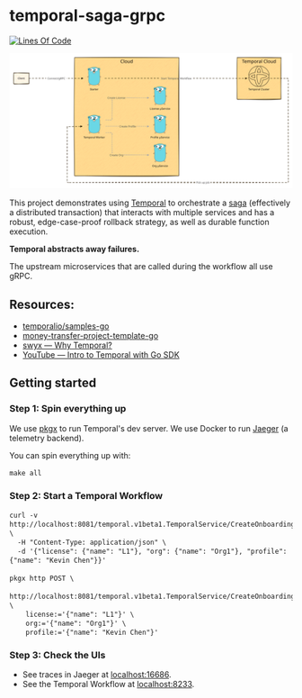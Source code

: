 # temporal-saga-grpc

[![Lines Of Code](https://aschey.tech/tokei/github/kevinmichaelchen/temporal-saga-grpc?category=code&style=for-the-badge)](https://github.com/kevinmichaelchen/temporal-saga-grpc)

<p align="center">

![./docs/diagrams/architecture.svg](./docs/diagrams/architecture.svg)

</p>

This project demonstrates using
<a target="_blank" href="https://temporal.io/">Temporal</a> to orchestrate a
<a target="_blank" href="https://microservices.io/patterns/data/saga.html">saga</a>
(effectively a distributed transaction) that interacts with multiple services
and has a robust, edge-case-proof rollback strategy, as well as durable function
execution.

**Temporal abstracts away failures.**

The upstream microservices that are called during the workflow all use gRPC.

## Resources:

- <a target="_blank" href="https://github.com/temporalio/samples-go/blob/main/saga/workflow.go">temporalio/samples-go</a>
- <a target="_blank" href="https://github.com/temporalio/money-transfer-project-template-go/blob/main/workflow.go">money-transfer-project-template-go</a>
- <a target="_blank" href="https://www.swyx.io/why-temporal/">swyx — Why
  Temporal?</a>
- <a target="_blank" href="https://youtu.be/-KWutSkFda8">YouTube — Intro to
  Temporal with Go SDK</a>

## Getting started

### Step 1: Spin everything up

We use [pkgx][pkgx] to run Temporal's dev server. We use Docker to run
[Jaeger][jaeger] (a telemetry backend).

[pkgx]: https://pkgx.sh/
[jaeger]: https://www.jaegertracing.io

You can spin everything up with:

```shell
make all
```

### Step 2: Start a Temporal Workflow

```shell
curl -v http://localhost:8081/temporal.v1beta1.TemporalService/CreateOnboardingWorkflow \
  -H "Content-Type: application/json" \
  -d '{"license": {"name": "L1"}, "org": {"name": "Org1"}, "profile": {"name": "Kevin Chen"}}'

pkgx http POST \
  http://localhost:8081/temporal.v1beta1.TemporalService/CreateOnboardingWorkflow \
    license:='{"name": "L1"}' \
    org:='{"name": "Org1"}' \
    profile:='{"name": "Kevin Chen"}'
```

### Step 3: Check the UIs

- See traces in Jaeger at [localhost:16686](http://localhost:16686).
- See the Temporal Workflow at [localhost:8233](http://localhost:8233).
